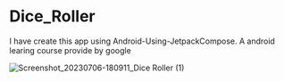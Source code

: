 # Dice_Roller
I have create this app using Android-Using-JetpackCompose. A android learing course provide by google

![Screenshot_20230706-180911_Dice Roller (1)](https://github.com/itsardhendu/Dice_Roller/assets/58818057/b2753d10-fae8-4db7-9c15-d5817a6e2b7e)
